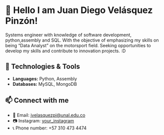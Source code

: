 # 👋 Hello I am Juan Diego Velásquez Pinzón!
Systems engineer with knowledge of software development, python,assembly and SQL. With the objective of emphasizing my skills on being “Data Analyst” on the motorsport field. Seeking opportunities to develop my skills and contribute to innovation projects. :D

## 🚀 Technologies & Tools
- **Languages:** Python, Assembly
- **Databases:** MySQL, MongoDB

## 📫 Connect with me  
- 📧 Email: jvelasquezpi@unal.edu.co 
- 📷 Instagram: [your_instagram](https://instagram.com/your_instagram)  
- 📞 Phone number: +57 310 473 4474 


<!--
**jvelasquezpi/jvelasquezpi** is a ✨ _special_ ✨ repository because its `README.md` (this file) appears on your GitHub profile.

Here are some ideas to get you started:

- 🔭 I’m currently working on ...
- 🌱 I’m currently learning ...
- 👯 I’m looking to collaborate on ...
- 🤔 I’m looking for help with ...
- 💬 Ask me about ...
- 📫 How to reach me: ...
- 😄 Pronouns: ...
- ⚡ Fun fact: ...
-->

